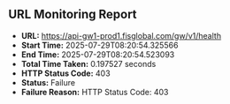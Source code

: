 ## URL Monitoring Report

- **URL:** https://api-gw1-prod1.fisglobal.com/gw/v1/health
- **Start Time:** 2025-07-29T08:20:54.325566
- **End Time:** 2025-07-29T08:20:54.523093
- **Total Time Taken:** 0.197527 seconds
- **HTTP Status Code:** 403
- **Status:** Failure
- **Failure Reason:** HTTP Status Code: 403

